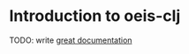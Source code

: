 # Introduction to oeis-clj

TODO: write [great documentation](http://jacobian.org/writing/great-documentation/what-to-write/)
